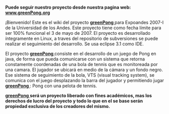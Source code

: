 **Puede seguir nuestro proyecto desde nuestra pagina web: www.greenPong.org**



¡Bienvenido! Este es el wiki del proyecto **[greenPong ](.md)** para Expoandes 2007-I de la Universidad de los Andes. Este proyecto tiene como fecha límite para ser 100% funcional el 3 de mayo de 2007. El proyecto es desarrollado íntegramente en Linux, a traves del repositorio de subversiones se puede realizar el seguimiento del desarrollo. Se usa eclipse 3.1 como IDE.

El proyecto **[greenPong ](.md)** consiste en el desarrollo de un juego de Pong en java, de forma que pueda comunicarse con un sistema que retorna constamente coordenadas de una bola de tennis que es monitoreada por una camara. El jugador se ubicará en medio de la cámara y un fondo negro. Ese sistema de seguimiento de la bola, VTS (visual tracking system), se comunica con el juego desplazando la barra del jugador y permitiendo jugar **[greenPong ](.md)**: Pong con una pelota de tennis.

**[greenPong ](.md) será un proyecto liberado con fines académicos, mas los derechos de lucro del proyecto y todo lo que en el se base serán propiedad exclusiva de los creadores del mismo.**